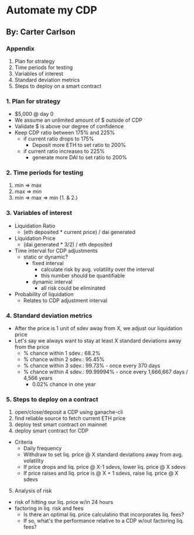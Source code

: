 # Automate my CDP
## By: Carter Carlson

### Appendix
  1. Plan for strategy
  2. Time periods for testing
  3. Variables of interest
  4. Standard deviation metrics
  5. Steps to deploy on a smart contract


### 1. Plan for strategy
- $5,000 @ day 0
- We assume an unlimited amount of $ outside of CDP
- Validate $ is above our degree of confidence
- Keep CDP ratio between 175% and 225%
  - if current ratio drops to 175%
    - Deposit more ETH to set ratio to 200%
  - if current ratio increases to 225%
    - generate more DAI to set ratio to 200%


### 2. Time periods for testing
1. min => max
2. max => min
3. min => max => min (1. & 2.)


### 3. Variables of interest
- Liquidation Ratio
  - (eth deposited * current price) / dai generated
- Liquidation Price
  - (dai generated * 3/2) / eth deposited
- Time interval for CDP adjustments
  - static or dynamic?
    - fixed interval
      - calculate risk by avg. volatility over the interval
      - this number should be quantifiable
    - dynamic interval
      - all risk could be eliminated
- Probability of liquidation
  - Relates to CDP adjustment interval


### 4. Standard deviation metrics
- After the price is 1 unit of sdev away from X, we adjust our liquidation price
- Let's say we always want to stay at least X standard deviations away from the price
  - % chance within 1 sdev.:    68.2%
  - % chance within 2 sdev.:    95.45%
  - % chance within 3 sdev.:    99.73%      - once every 370 days
  - % chance within 4 sdev.:    99.99994%   - once every 1,666,667 days / 4,566 years
    - 0.02% chance in one year



### 5. Steps to deploy on a contract
1. open/close/deposit a CDP using ganache-cli
2. find reliable source to fetch current ETH price
3. deploy test smart contract on mainnet
4. deploy smart contract for CDP
  - Criteria
    - Daily frequency
    - Withdraw to set liq. price @ X standard deviations away from avg. volatility
    - If price drops and liq. price @ X-1 sdevs, lower liq. price @ X sdevs
    - If price raises and liq. price is @ X + 1 sdevs, raise liq. price @ X sdevs
5. Analysis of risk
  - risk of hitting our liq. price w/in 24 hours
  - factoring in liq. risk and fees
    - Is there an optimal liq. price calculatino that incorporates liq. fees?
    - If so, what's the performance relative to a CDP w/out factoring liq. fees?
